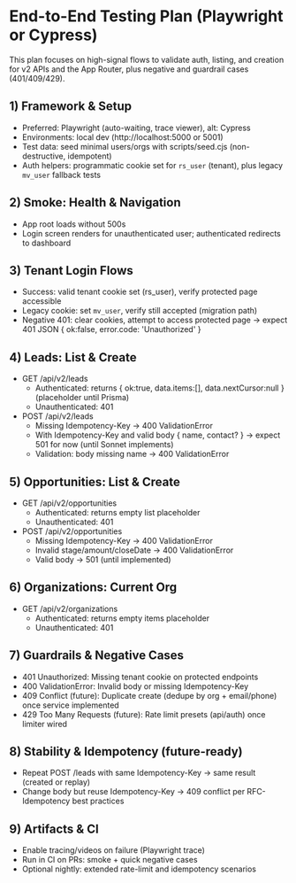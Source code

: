 # End-to-End Testing Plan (Playwright or Cypress)

This plan focuses on high-signal flows to validate auth, listing, and creation for v2 APIs and the App Router, plus negative and guardrail cases (401/409/429).

## 1) Framework & Setup
- Preferred: Playwright (auto-waiting, trace viewer), alt: Cypress
- Environments: local dev (http://localhost:5000 or 5001)
- Test data: seed minimal users/orgs with scripts/seed.cjs (non-destructive, idempotent)
- Auth helpers: programmatic cookie set for `rs_user` (tenant), plus legacy `mv_user` fallback tests

## 2) Smoke: Health & Navigation
- App root loads without 500s
- Login screen renders for unauthenticated user; authenticated redirects to dashboard

## 3) Tenant Login Flows
- Success: valid tenant cookie set (rs_user), verify protected page accessible
- Legacy cookie: set `mv_user`, verify still accepted (migration path)
- Negative 401: clear cookies, attempt to access protected page → expect 401 JSON { ok:false, error.code: 'Unauthorized' }

## 4) Leads: List & Create
- GET /api/v2/leads
  - Authenticated: returns { ok:true, data.items:[], data.nextCursor:null } (placeholder until Prisma)
  - Unauthenticated: 401
- POST /api/v2/leads
  - Missing Idempotency-Key → 400 ValidationError
  - With Idempotency-Key and valid body { name, contact? } → expect 501 for now (until Sonnet implements)
  - Validation: body missing name → 400 ValidationError

## 5) Opportunities: List & Create
- GET /api/v2/opportunities
  - Authenticated: returns empty list placeholder
  - Unauthenticated: 401
- POST /api/v2/opportunities
  - Missing Idempotency-Key → 400 ValidationError
  - Invalid stage/amount/closeDate → 400 ValidationError
  - Valid body → 501 (until implemented)

## 6) Organizations: Current Org
- GET /api/v2/organizations
  - Authenticated: returns empty items placeholder
  - Unauthenticated: 401

## 7) Guardrails & Negative Cases
- 401 Unauthorized: Missing tenant cookie on protected endpoints
- 400 ValidationError: Invalid body or missing Idempotency-Key
- 409 Conflict (future): Duplicate create (dedupe by org + email/phone) once service implemented
- 429 Too Many Requests (future): Rate limit presets (api/auth) once limiter wired

## 8) Stability & Idempotency (future-ready)
- Repeat POST /leads with same Idempotency-Key → same result (created or replay)
- Change body but reuse Idempotency-Key → 409 conflict per RFC-Idempotency best practices

## 9) Artifacts & CI
- Enable tracing/videos on failure (Playwright trace)
- Run in CI on PRs: smoke + quick negative cases
- Optional nightly: extended rate-limit and idempotency scenarios

